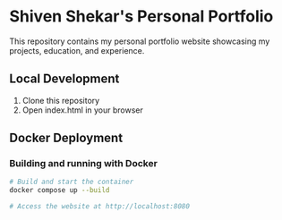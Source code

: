 # Shiven Shekar's Personal Portfolio

This repository contains my personal portfolio website showcasing my projects, education, and experience.

## Local Development

1. Clone this repository
2. Open index.html in your browser

## Docker Deployment

### Building and running with Docker

```bash
# Build and start the container
docker compose up --build

# Access the website at http://localhost:8080
